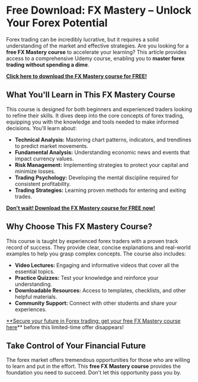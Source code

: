 # Free Download: FX Mastery – Unlock Your Forex Potential

Forex trading can be incredibly lucrative, but it requires a solid understanding of the market and effective strategies. Are you looking for a **free FX Mastery course** to accelerate your learning? This article provides access to a comprehensive Udemy course, enabling you to **master forex trading without spending a dime**.

[**Click here to download the FX Mastery course for FREE!**](https://udemywork.com/fx-mastery)

## What You'll Learn in This FX Mastery Course

This course is designed for both beginners and experienced traders looking to refine their skills. It dives deep into the core concepts of forex trading, equipping you with the knowledge and tools needed to make informed decisions. You'll learn about:

*   **Technical Analysis:** Mastering chart patterns, indicators, and trendlines to predict market movements.
*   **Fundamental Analysis:** Understanding economic news and events that impact currency values.
*   **Risk Management:** Implementing strategies to protect your capital and minimize losses.
*   **Trading Psychology:** Developing the mental discipline required for consistent profitability.
*   **Trading Strategies:** Learning proven methods for entering and exiting trades.

[**Don't wait! Download the FX Mastery course for FREE now!**](https://udemywork.com/fx-mastery)

## Why Choose This FX Mastery Course?

This course is taught by experienced forex traders with a proven track record of success. They provide clear, concise explanations and real-world examples to help you grasp complex concepts. The course also includes:

*   **Video Lectures:** Engaging and informative videos that cover all the essential topics.
*   **Practice Quizzes:** Test your knowledge and reinforce your understanding.
*   **Downloadable Resources:** Access to templates, checklists, and other helpful materials.
*   **Community Support:** Connect with other students and share your experiences.

[**Secure your future in Forex trading: get your free FX Mastery course here](https://udemywork.com/fx-mastery)** before this limited-time offer disappears!

## Take Control of Your Financial Future

The forex market offers tremendous opportunities for those who are willing to learn and put in the effort. This **free FX Mastery course** provides the foundation you need to succeed. Don't let this opportunity pass you by.
